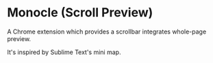 Monocle (Scroll Preview)
=======

A Chrome extension which provides a scrollbar integrates whole-page preview.

It's inspired by Sublime Text's mini map.
